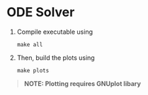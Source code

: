 # ODE Solver

1. Compile executable using

    ```
    make all
    ```

2. Then, build the plots using
    ```
    make plots
    ```

> **NOTE: Plotting requires GNUplot libary**
